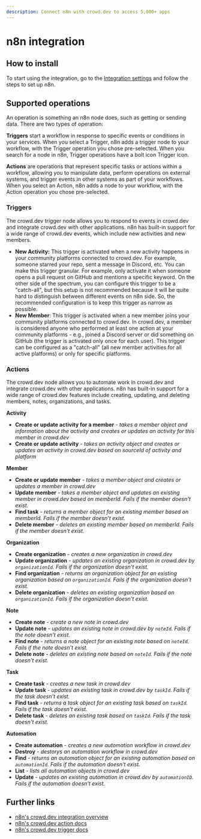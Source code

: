 ```yaml
---
description: Connect n8n with crowd.dev to access 5,000+ apps
---
```


# n8n integration

## How to install

To start using the integration, go to the [Integration settings](https://app.crowd.dev/integrations) and follow the steps to set up n8n.

## Supported operations

An operation is something an n8n node does, such as getting or sending data. There are two types of operation:

**Triggers** start a workflow in response to specific events or conditions in your services. When you select a Trigger, n8n adds a trigger node to your workflow, with the Trigger operation you chose pre-selected. When you search for a node in n8n, Trigger operations have a bolt icon Trigger icon.

**Actions** are operations that represent specific tasks or actions within a workflow, allowing you to manipulate data, perform operations on external systems, and trigger events in other systems as part of your workflows. When you select an Action, n8n adds a node to your workflow, with the Action operation you chose pre-selected.

### Triggers

The crowd.dev trigger node allows you to respond to events in crowd.dev and integrate crowd.dev with other applications. n8n has built-in support for a wide range of crowd.dev events, which include new activities and new members.

* **New Activity:** This trigger is activated when a new activity happens in your community platforms connected to crowd.dev. For example, someone starred your repo, sent a message in Discord, etc. You can make this trigger granular. For example, only activate it when someone opens a pull request on GitHub and mentions a specific keyword. On the other side of the spectrum, you can configure this trigger to be a "catch-all", but this setup is not recommended because it will be quite hard to distinguish between different events on n8n side. So, the recommended configuration is to keep this trigger as narrow as possible.
* **New Member**: This trigger is activated when a new member joins your community platforms connected to crowd.dev. In crowd.dev, a member is considered anyone who performed at least one action at your community platforms - e.g., joined a Discord server or did something on GitHub (the trigger is activated only once for each user). This trigger can be configured as a "catch-all" (all new member activities for all active platforms) or only for specific platforms.

### Actions

The crowd.dev node allows you to automate work in crowd.dev and integrate crowd.dev with other applications. n8n has built-in support for a wide range of crowd.dev features include creating, updating, and deleting members, notes, organizations, and tasks.

**Activity**

* **Create or update activity for a member** - _takes a member object and information about the activity and creates or updates an activity for this member in crowd.dev_
* **Create or update activity** - _takes an activity object and creates or updates an activity in crowd.dev based on sourceId of activity and platform_

**Member**

* **Create or update member** - _takes a member object and creates or updates a member in crowd.dev_
* **Update member** - _takes a member object and updates an existing member in crowd.dev based on memberId. Fails if the member doesn't exist._
* **Find task** - _returns a member object for an existing member based on memberId. Fails if the member doesn't exist._
* **Delete member** - _deletes an existing member based on memberId. Fails if the member doesn't exist._

**Organization**

* **Create organization** - _creates a new organization in crowd.dev_
* **Update organization** - _updates an existing organization in crowd.dev by `organizationId`. Fails if the organization doesn't exist._
* **Find organization** - _returns an organization object for an existing organization based on `organizationId`. Fails if the organization doesn't exist._
* **Delete organization** - _deletes an existing organization based on `organizationId`. Fails if the organization doesn't exist._

**Note**

* **Create note** - _create a new note in crowd.dev_
* **Update note** - _updates an existing note in crowd.dev by `noteId`. Fails if the note doesn't exist._
* **Find note** - _returns a note object for an existing note based on `noteId`. Fails if the note doesn't exist._
* **Delete note** - _deletes an existing note based on `noteId`. Fails if the note doesn't exist._

**Task**

* **Create task** - _creates a new task in crowd.dev_
* **Update task** - _updates an existing task in crowd.dev by `taskId`. Fails if the task doesn't exist._
* **Find task** - _returns a task object for an existing task based on `taskId`. Fails if the task doesn't exist._
* **Delete task** - _deletes an existing task based on `taskId`. Fails if the task doesn't exist._

**Automation**

* **Create automation** - _creates a new automation workflow in crowd.dev_
* **Destroy** - _destorys an automation workflow in crowd.dev_
* **Find** - _returns an automation object for an existing automation based on `automationId`. Fails if the automation doesn't exist._
* **List** - _lists all automation objects in crowd.dev_
* **Update** - _updates an existing automation in crowd.dev by `automationID`. Fails if the automation doesn't exist._

## Further links

* [n8n's crowd.dev integration overview](https://n8n.io/integrations/crowddev)
* [n8n's crowd.dev action docs](https://docs.n8n.io/integrations/builtin/app-nodes/n8n-nodes-base.crowddev/)
* [n8n's crowd.dev trigger docs](https://docs.n8n.io/integrations/builtin/trigger-nodes/n8n-nodes-base.crowddevtrigger/)
